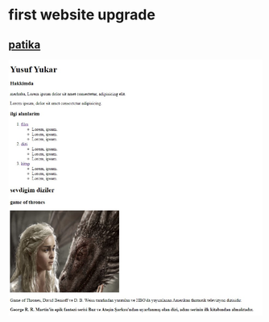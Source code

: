 ﻿# first website upgrade
 [patika](https://app.patika.dev/paths/baslangic-seviye-frontend-web-development-patikasi)
-------------------------

![ss](odev2.jpg)

